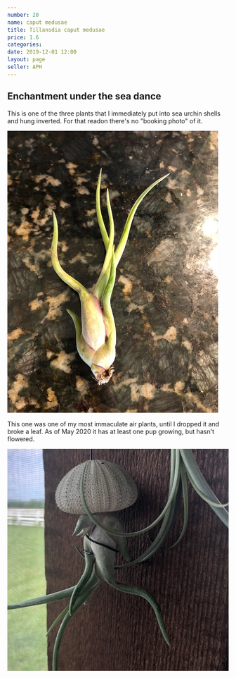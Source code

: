 ```yaml
---
number: 20
name: caput medusae
title: Tillansdia caput medusae
price: 1.6
categories:
date: 2019-12-01 12:00
layout: page
seller: APH
---
```

## Enchantment under the sea dance

This is one of the three plants that I immediately put into sea urchin shells and hung inverted. For that readon there's no "booking photo" of it.

!["Tillandsia caput medusae"](/i/IMG_5479.jpeg "Tillandsia caput medusae")

This one was one of my most immaculate air plants, until I dropped it and broke a leaf. As of May 2020 it has at least one pup growing, but hasn't flowered.

!["Tillandsia caput medusae"](/i/IMG_6440.jpeg "Tillandsia caput medusae")
